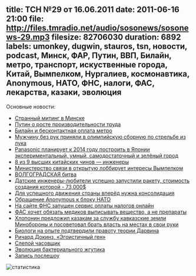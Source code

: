 title: ТСН №29 от 16.06.2011
date: 2011-06-16 21:00
file: http://files.tmradio.net/audio/sosonews/sosonews-29.mp3
filesize: 82706030
duration: 6892
labels: umonkey, dugwin, stauros, tsn, новости, podcast, Минск, ФАР, Путин, ВВП, Билайн, метро, транспорт, искуственные города, Китай, Вымпелком, Нургалиев, космонавтика, Anonymous, НАТО, ФНС, налоги, ФАС, лекарства, казаки, эволюция
---
Основные новости:

<ul>
<li><a href="http://naviny.by/rubrics/society/2011/06/16/ic_articles_116_174029/">Странный митинг в Минске</a></li>
<li><a href="http://www.chaspik.spb.ru/russian/vladimir-putin-predstavil-v-gosdume-doklad-o-rabote-pravitelstva/">Путин о росте производительности труда</a></li>
<li><a href="http://www.comnews.ru/index.cfm?id=61809">Билайн и бесконтактная оплата метро</a></li>
<li><a href="http://www.news2day.ru/kind_people/1617.html">Мужчину без рук приняли в олимпийскую сборную по стрельбе из лука</a></li>
<li><a href="http://www.popsci.com/science/article/2011-05/panasonic-plans-sustainable-smart-town-japan-2014">Panasonic планирует к 2014 году построить в Японии экспериментальный, умный, самодостаточный и зелёный город</a></li>
<li><a href="http://singularityhub.com/2011/05/17/eight-out-of-chinas-top-nine-government-officials-are-scientists/">8 из 9 высших китайских чинов — инженеры</a></li>
<li><a href="http://teh-nomad.livejournal.com/918148.html">Министерство связи в открытую лоббирует интересы Вымпелком</a></li>
<li><a href="http://www.vesti.ru/doc.html?id=450779">ВОЛГОГРАДСКАЯ битва</a></li>
<li><a href="http://www.cybersecurity.ru/space/124515.html">Датские инженеры-любители успешно запустили ракету, стоимость создания которой - 73,000$</a></li>
<li><a href="http://www.newsru.com/russia/11jun2011/front.html">Для успешного движения страны вперёд нужна консолидация</a></li>
<li><a href="http://habrahabr.ru/blogs/infosecurity/121091/">Обращение Anonymous к блоку НАТО</a></li>
<li><a href="http://nalog.ru/rub_mns_news/3815593/">На сайте ФНС запущен сервис оплаты налогов онлайн</a></li>
<li><a href="http://www.bfm.ru/news/2011/06/15/fas-hochet-objazat-medikov-vypisyvat-veshhestvo-a-ne-preparaty.html">ФАС хочет обязать медиков выписывать вещество, а не препараты</a></li>
<li><a href="http://www.nr2.ru/economy/335651.html/print/">Хлопонин предложил казакам за службу кавказские земли Минобороны и посоветовал брать власть на местах в свои руки</a></li>
<li><a href="http://www.membrana.ru/particle/16280">Биологи на опыте подтвердили правоту теории Дарвина</a></li>
<li><a href="http://www.koob.ru/dawkins/selfish_gene">Ричард Докинз, «Эгоистичный ген»</a></li>
<li><a href="http://www.youtube.com/watch?v=dN_6B1auRV4">Слепой часовщик</a></li>
<li><a href="http://www.youtube.com/watch?v=ufWPgxHV9PA">Эволюция бактериального жгутика</a></li>
<li><a href="http://files.tmradio.net/audio/sosonews/sosonews-29-bonus.mp3">Запись послешоу</a></li>
</ul>

![статистика](http://files.tmradio.net/audio/sosonews/sosonews-29.png)
